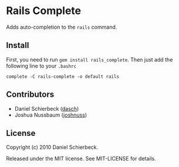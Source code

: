 Rails Complete
==============

Adds auto-completion to the `rails` command.


Install
-------

First, you need to run `gem install rails_complete`. Then just add the following
line to your `.bashrc`

    complete -C rails-complete -o default rails


Contributors
------------

* Daniel Schierbeck ([dasch](http://github.com/dasch))
* Joshua Nussbaum ([joshnuss](https://github.com/joshnuss))


License
-------

Copyright (c) 2010 Daniel Schierbeck.

Released under the MIT license. See MIT-LICENSE for details.
